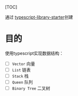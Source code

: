 [TOC]

通过 [typescript-library-starter](https://github.com/alexjoverm/typescript-library-starter)创建

# 目的
使用typescript实现数据结构：
- [ ] `Vector` 向量
- [ ] `List` 链表
- [ ] `Stack` 栈
- [ ] `Queen` 队列
- [ ] `Binary Tree` 二叉树
